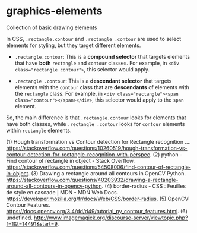 # graphics-elements
Collection of basic drawing elements

In CSS, `.rectangle.contour` and `.rectangle .contour` are used to select elements for styling, but they target different elements.

- `.rectangle.contour`: This is a **compound selector** that targets elements that have **both** `rectangle` and `contour` classes. For example, in `<div class="rectangle contour">`, this selector would apply.

- `.rectangle .contour`: This is a **descendant selector** that targets elements with the `contour` class that are **descendants** of elements with the `rectangle` class. For example, in `<div class="rectangle"><span class="contour"></span></div>`, this selector would apply to the `span` element.

So, the main difference is that `.rectangle.contour` looks for elements that have both classes, while `.rectangle .contour` looks for `contour` elements within `rectangle` elements.


(1) Hough transformation vs Contour detection for Rectangle recognition .... https://stackoverflow.com/questions/10260519/hough-transformation-vs-contour-detection-for-rectangle-recognition-with-perspec.
(2) python - Find contour of rectangle in object - Stack Overflow. https://stackoverflow.com/questions/54508006/find-contour-of-rectangle-in-object.
(3) Drawing a rectangle around all contours in OpenCV Python. https://stackoverflow.com/questions/40203932/drawing-a-rectangle-around-all-contours-in-opencv-python.
(4) border-radius - CSS : Feuilles de style en cascade | MDN - MDN Web Docs. https://developer.mozilla.org/fr/docs/Web/CSS/border-radius.
(5) OpenCV: Contour Features. https://docs.opencv.org/3.4/dd/d49/tutorial_py_contour_features.html.
(6) undefined. http://www.imagemagick.org/discourse-server/viewtopic.php?f=1&t=14491&start=9.
